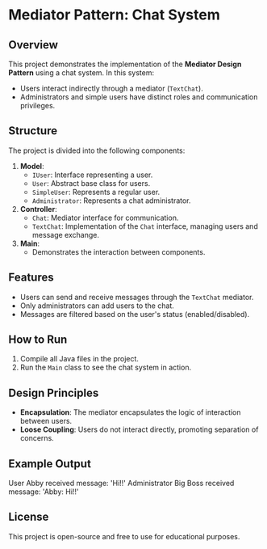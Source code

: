 # Mediator Pattern: Chat System

## Overview
This project demonstrates the implementation of the **Mediator Design Pattern** using a chat system. In this system:
- Users interact indirectly through a mediator (`TextChat`).
- Administrators and simple users have distinct roles and communication privileges.

## Structure
The project is divided into the following components:
1. **Model**:
    - `IUser`: Interface representing a user.
    - `User`: Abstract base class for users.
    - `SimpleUser`: Represents a regular user.
    - `Administrator`: Represents a chat administrator.
2. **Controller**:
    - `Chat`: Mediator interface for communication.
    - `TextChat`: Implementation of the `Chat` interface, managing users and message exchange.
3. **Main**:
    - Demonstrates the interaction between components.

## Features
- Users can send and receive messages through the `TextChat` mediator.
- Only administrators can add users to the chat.
- Messages are filtered based on the user's status (enabled/disabled).

## How to Run
1. Compile all Java files in the project.
2. Run the `Main` class to see the chat system in action.

## Design Principles
- **Encapsulation**: The mediator encapsulates the logic of interaction between users.
- **Loose Coupling**: Users do not interact directly, promoting separation of concerns.

## Example Output
User Abby received message: 'Hi!!' Administrator Big Boss received message: 'Abby: Hi!!'


## License
This project is open-source and free to use for educational purposes.
